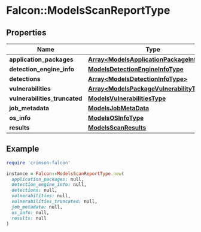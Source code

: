 # Falcon::ModelsScanReportType

## Properties

| Name | Type | Description | Notes |
| ---- | ---- | ----------- | ----- |
| **application_packages** | [**Array&lt;ModelsApplicationPackageInfoType&gt;**](ModelsApplicationPackageInfoType.md) |  | [optional] |
| **detection_engine_info** | [**ModelsDetectionEngineInfoType**](ModelsDetectionEngineInfoType.md) |  |  |
| **detections** | [**Array&lt;ModelsDetectionInfoType&gt;**](ModelsDetectionInfoType.md) |  |  |
| **vulnerabilities** | [**Array&lt;ModelsPackageVulnerabilityType&gt;**](ModelsPackageVulnerabilityType.md) |  |  |
| **vulnerabilities_truncated** | [**ModelsVulnerabilitiesType**](ModelsVulnerabilitiesType.md) |  | [optional] |
| **job_metadata** | [**ModelsJobMetaData**](ModelsJobMetaData.md) |  |  |
| **os_info** | [**ModelsOSInfoType**](ModelsOSInfoType.md) |  |  |
| **results** | [**ModelsScanResults**](ModelsScanResults.md) |  |  |

## Example

```ruby
require 'crimson-falcon'

instance = Falcon::ModelsScanReportType.new(
  application_packages: null,
  detection_engine_info: null,
  detections: null,
  vulnerabilities: null,
  vulnerabilities_truncated: null,
  job_metadata: null,
  os_info: null,
  results: null
)
```

